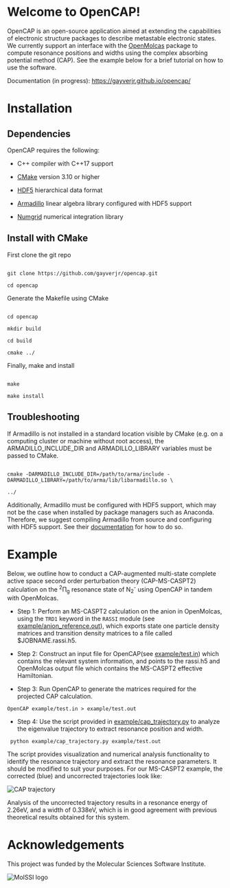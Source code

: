 
# Welcome to OpenCAP!

OpenCAP is an open-source application aimed at extending the capabilities of electronic structure packages to describe metastable electronic states. 
We currently support an interface with the [OpenMolcas](https://gitlab.com/Molcas/OpenMolcas) package to 
compute resonance positions and widths using the complex absorbing potential method (CAP). 
See the example below for a brief tutorial on how to use the software.


Documentation (in progress): https://gayverjr.github.io/opencap/





# Installation

## Dependencies

OpenCAP requires the following:

*  C++ compiler with C++17 support

* [CMake](https://cmake.org/)  version 3.10 or higher

*  [HDF5](https://www.hdfgroup.org/solutions/hdf5/) hierarchical data format

* [Armadillo](http://arma.sourceforge.net/) linear algebra library configured with HDF5 support

* [Numgrid](https://github.com/dftlibs/numgrid) numerical integration library



## Install with CMake

First clone the git repo

```

git clone https://github.com/gayverjr/opencap.git

cd opencap

```

Generate the Makefile using CMake

```

cd opencap

mkdir build

cd build

cmake ../

```

Finally, make and install

```

make

make install

```



## Troubleshooting

If Armadillo is not installed in a standard location visible by CMake (e.g. on a computing cluster or machine without root access), the ARMADILLO_INCLUDE_DIR and ARMADILLO_LIBRARY variables must be passed to CMake.

```

cmake -DARMADILLO_INCLUDE_DIR=/path/to/arma/include -DARMADILLO_LIBRARY=/path/to/arma/lib/libarmadillo.so \

../

```

Additionally, Armadillo must be configured with HDF5 support, which may not be the case when installed by package managers such as Anaconda. Therefore, we suggest compiling Armadillo from source and configuring with HDF5 support. See their [documentation](http://arma.sourceforge.net/docs.html) for how to do so.

# Example

Below, we outline how to conduct a CAP-augmented multi-state complete active space second order perturbation theory (CAP-MS-CASPT2) calculation on the <sup>2</sup>&#928;<sub>g</sub> resonance state of N<sub>2</sub><sup>-</sup> using OpenCAP in tandem with OpenMolcas.



* Step 1:  Perform an MS-CASPT2 calculation on the anion in OpenMolcas, using the ``TRD1`` keyword in the ``RASSI`` module (see [example/anion_reference.out](https://github.com/gayverjr/OpenCAP/blob/master/example/anion_reference.out)), which exports state one particle density matrices and transition density matrices to a file called $JOBNAME.rassi.h5.

*  Step 2:  Construct an input file for OpenCAP(see [example/test.in](https://github.com/gayverjr/OpenCAP/blob/master/example/test.in)) which contains the relevant system information, and points to the rassi.h5 and OpenMolcas output file which contains the  MS-CASPT2 effective Hamiltonian.

* Step 3: Run OpenCAP to generate the matrices required for the projected CAP calculation.

```OpenCAP example/test.in > example/test.out ```

* Step 4: Use the script provided in [example/cap_trajectory.py](https://github.com/gayverjr/OpenCAP/blob/master/example/cap_trajectory.py) to analyze the eigenvalue trajectory to extract resonance position and width.

```` python example/cap_trajectory.py example/test.out````

The script provides visualization and numerical analysis functionality to identify the resonance trajectory and extract the resonance parameters. It should be modified to suit your purposes.  For our MS-CASPT2 example, the corrected (blue) and uncorrected trajectories look like:

![CAP trajectory](https://github.com/gayverjr/OpenCAP/blob/master/images/cap_traj.png)

Analysis of the uncorrected trajectory results in a resonance energy of 2.26eV, and a width of 0.338eV, which is in good agreement with previous theoretical results obtained for this system.

# Acknowledgements
This project was funded by the Molecular Sciences Software Institute.


![MolSSI logo](https://github.com/gayverjr/OpenCAP/blob/master/images/molssi_logo.png)
